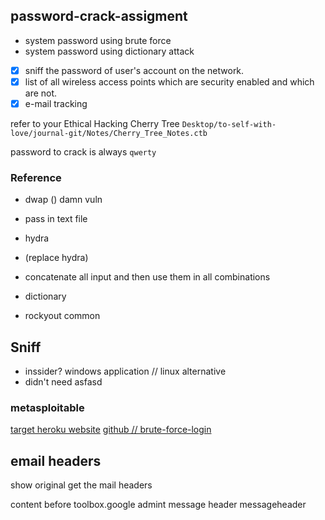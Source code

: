 ## password-crack-assigment
- system password using brute force
- system password using dictionary attack

- [x] sniff the password of user's account on the network.
- [x] list of all wireless access points which are security enabled and which are not.
- [x] e-mail tracking

refer to your Ethical Hacking Cherry Tree
`Desktop/to-self-with-love/journal-git/Notes/Cherry_Tree_Notes.ctb`

password to crack is always `qwerty`


### Reference
- dwap () damn vuln
- pass in text file
- hydra
- (replace hydra)
- concatenate all input and then use them in all combinations

- dictionary
- rockyout common



## Sniff
- inssider? windows application // linux alternative
- didn't need asfasd


### metasploitable
[target heroku website](https://grabme.herokuapp.com/target/)
[github // brute-force-login](https://github.com/Sanix-Darker/Brute-Force-Login)

## email headers
show original
get the mail headers

content before
toolbox.google admint message header
messageheader